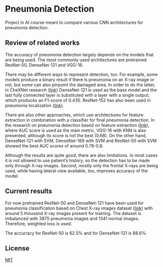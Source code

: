 # Pneumonia Detection

Project in AI course meant to compare various CNN architectures for pneumonia detection.

## Review of related works

The accuracy of pneumonia detection largely depends on the models that are being used. The most commonly used architectures are pretrained ResNet-50, DenseNet-121 and VGG-16.

There may be different ways to represent detection, too. For example, some models produce a binary result if there is pneumonia on an X-ray image or not, but some can also pinpoint the damaged area. In order to do the latter, in CheXNet research ([link](https://arxiv.org/pdf/1711.05225.pdf)) DenseNet-121 is used as the base model and the last fully connected layer is substituted with a layer with a single output, which produces an F1-score of 0.435. ResNet-152 has also been used in pneumonia localization ([link](https://arxiv.org/pdf/1811.08939.pdf)).

There are also other approaches, which use architectures for feature extraction in combination with a classifier for final pneumonia detection. In the research on pneumonia detection based on feature extraction ([link](https://ieeexplore.ieee.org/abstract/document/8869364)), where AUC score is used as the main metric, VGG-16 with KNN is also presented, although its score is not the best (0.68). On the other hand, DenseNet-121 with SVM, DenseNet-169 with SVM and ResNet-50 with SVM showed the best AUC scores of around 0.78-0.8.

Although the results are quite good, there are also limitations. In most cases it is not allowed to use patient’s history, so the detection has to be made only through X-ray images. Second, mostly only the frontal X-rays are being used, while having lateral view available, too, improves accuracy of the model.

## Current results

For now pretrained ResNet-50 and DenseNet-121 have been used for pneumonia classification based on Chest X-ray images dataset ([link](https://www.kaggle.com/paultimothymooney/chest-xray-pneumonia)) with around 5 thousand X-ray images present for training. The dataset is imbalanced with 3875 pneumonia images and 1341 normal images. Therefore, weighted loss is used.

The accurracy for ResNet-50 is 62.5% and for DenseNet-121 is 88.6%.


## License
[MIT](https://choosealicense.com/licenses/mit/)
